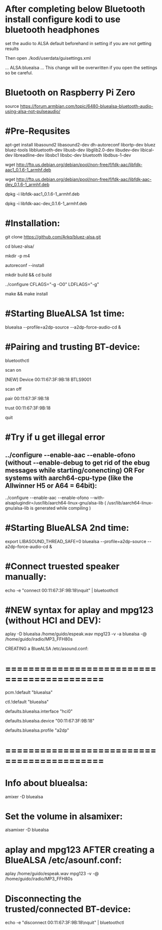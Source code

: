 # After completing below Bluetooth install configure kodi to use bluetooth headphones

set the audio to ALSA default beforehand in setting if you are not getting results

Then open ./kodi/userdata/guisettings.xml

<audiooutput>
      ...
    <audiodevice>ALSA:bluealsa</audiodevice>
      ...
This change will be overwritten if you open the settings so be careful.

# Bluetooth on Raspberry Pi Zero

source https://forum.armbian.com/topic/6480-bluealsa-bluetooth-audio-using-alsa-not-pulseaudio/

#Pre-Requsites
=============================================
apt-get install libasound2 libasound2-dev dh-autoreconf libortp-dev bluez bluez-tools libbluetooth-dev libusb-dev libglib2.0-dev libudev-dev libical-dev libreadline-dev libsbc1 libsbc-dev bluetooth libdbus-1-dev

wget http://ftp.us.debian.org/debian/pool/non-free/f/fdk-aac/libfdk-aac1_0.1.6-1_armhf.deb

wget http://ftp.us.debian.org/debian/pool/non-free/f/fdk-aac/libfdk-aac-dev_0.1.6-1_armhf.deb

dpkg -i libfdk-aac1_0.1.6-1_armhf.deb

dpkg -i libfdk-aac-dev_0.1.6-1_armhf.deb

#Installation:
=============================================
git clone https://github.com/Arkq/bluez-alsa.git

cd bluez-alsa/

mkdir -p m4

autoreconf --install

mkdir build && cd build

../configure CFLAGS="-g -O0" LDFLAGS="-g"

make && make install

#Starting BlueALSA 1st time:
=============================================
bluealsa --profile=a2dp-source --a2dp-force-audio-cd &

#Pairing and trusting BT-device:
=============================================
bluetoothctl

scan on

[NEW] Device 00:11:67:3F:9B:18 BTLS9001

scan off

pair 00:11:67:3F:9B:18

trust 00:11:67:3F:9B:18

quit


#Try if u get illegal error
=============================================
../configure --enable-aac --enable-ofono
(without --enable-debug to get rid of the ebug messages while starting/conencting)
OR
For systems with aarch64-cpu-type (like the Allwinner H5 or A64 = 64bit):
-------------------------------------------------------------------------
../configure --enable-aac --enable-ofono --with-alsaplugindir=/usr/lib/aarch64-linux-gnu/alsa-lib
( /usr/lib/aarch64-linux-gnu/alsa-lib is generated while compiling )


#Starting BlueALSA 2nd time:
=============================================
export LIBASOUND_THREAD_SAFE=0
bluealsa --profile=a2dp-source --a2dp-force-audio-cd &


#Connect truested speaker manually:
=============================================
echo -e "connect 00:11:67:3F:9B:18\nquit" | bluetoothctl


#NEW syntax for aplay and mpg123 (without HCI and DEV):
============================================
aplay -D bluealsa /home/guido/espeak.wav
mpg123 -v -a bluealsa -@ /home/guido/iradio/MP3_FFH80s

CREATING a BlueALSA /etc/asound.conf:
# ===========================================

pcm.!default "bluealsa"

ctl.!default "bluealsa"

defaults.bluealsa.interface "hci0"

defaults.bluealsa.device "00:11:67:3F:9B:18"

defaults.bluealsa.profile "a2dp"

# ===========================================

Info about bluealsa:
=============================================
amixer -D bluealsa

Set the volume in alsamixer:
=============================================
alsamixer -D bluealsa


aplay and mpg123 AFTER creating a BlueALSA /etc/asounf.conf:
=============================================
aplay /home/guido/espeak.wav
mpg123 -v -@ /home/guido/iradio/MP3_FFH80s


Disconnecting the trusted/connected BT-device:
=============================================
echo -e "disconnect 00:11:67:3F:9B:18\nquit" | bluetoothctl 

